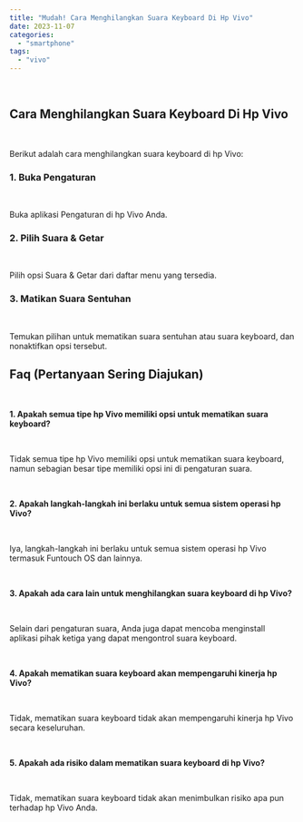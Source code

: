 ```yaml
---
title: "Mudah! Cara Menghilangkan Suara Keyboard Di Hp Vivo"
date: 2023-11-07
categories: 
  - "smartphone"
tags: 
  - "vivo"
---
```


 

## Cara Menghilangkan Suara Keyboard Di Hp Vivo

 

Berikut adalah cara menghilangkan suara keyboard di hp Vivo:

### 1\. Buka Pengaturan

 

Buka aplikasi Pengaturan di hp Vivo Anda.

### 2\. Pilih Suara & Getar

 

Pilih opsi Suara & Getar dari daftar menu yang tersedia.

### 3\. Matikan Suara Sentuhan

 

Temukan pilihan untuk mematikan suara sentuhan atau suara keyboard, dan nonaktifkan opsi tersebut.

## Faq (Pertanyaan Sering Diajukan)

 

**1\. Apakah semua tipe hp Vivo memiliki opsi untuk mematikan suara keyboard?**

 

Tidak semua tipe hp Vivo memiliki opsi untuk mematikan suara keyboard, namun sebagian besar tipe memiliki opsi ini di pengaturan suara.

 

**2\. Apakah langkah-langkah ini berlaku untuk semua sistem operasi hp Vivo?**

 

Iya, langkah-langkah ini berlaku untuk semua sistem operasi hp Vivo termasuk Funtouch OS dan lainnya.

 

**3\. Apakah ada cara lain untuk menghilangkan suara keyboard di hp Vivo?**

 

Selain dari pengaturan suara, Anda juga dapat mencoba menginstall aplikasi pihak ketiga yang dapat mengontrol suara keyboard.

 

**4\. Apakah mematikan suara keyboard akan mempengaruhi kinerja hp Vivo?**

 

Tidak, mematikan suara keyboard tidak akan mempengaruhi kinerja hp Vivo secara keseluruhan.

 

**5\. Apakah ada risiko dalam mematikan suara keyboard di hp Vivo?**

 

Tidak, mematikan suara keyboard tidak akan menimbulkan risiko apa pun terhadap hp Vivo Anda.
